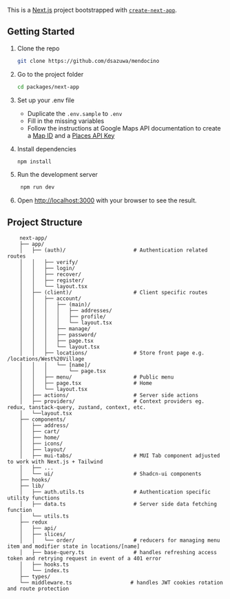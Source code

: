 This is a [Next.js](https://nextjs.org/) project bootstrapped with [`create-next-app`](https://github.com/vercel/next.js/tree/canary/packages/create-next-app).

## Getting Started
1. Clone the repo
    ```bash
    git clone https://github.com/dsazuwa/mendocino
    ```
    
2. Go to the project folder
    ```bash
    cd packages/next-app
    ```
    
3. Set up your .env file
    - Duplicate the `.env.sample` to `.env`
    - Fill in the missing variables
    - Follow the instructions at Google Maps API documentation to create a [Map ID](https://developers.google.com/maps/documentation/get-map-id) and a [Places API Key](https://developers.google.com/maps/documentation/javascript/get-api-key)
      
4. Install dependencies
    ```bash
    npm install
    ```
    
5. Run the development server
   ```bash
    npm run dev
    ```
6. Open [http://localhost:3000](http://localhost:3000) with your browser to see the result.


## Project Structure
```
    next-app/
    ├── app/
    │   ├── (auth)/                      # Authentication related routes
    │   │   ├── verify/
    │   │   ├── login/
    │   │   ├── recover/
    │   │   ├── register/
    │   │   └── layout.tsx
    │   ├── (client)/                    # Client specific routes
    │   │   ├── account/
    │   │   │   ├── (main)/
    │   │   │   │   ├── addresses/
    │   │   │   │   ├── profile/
    │   │   │   │   └── layout.tsx
    │   │   │   ├── manage/
    │   │   │   ├── password/
    │   │   │   ├── page.tsx
    │   │   │   └── layout.tsx
    │   │   ├── locations/               # Store front page e.g. /locations/West%20Village
    │   │   │   └── [name]/
    │   │   │       └── page.tsx
    │   │   ├── menu/                    # Public menu
    │   │   ├── page.tsx                 # Home
    │   │   └── layout.tsx
    │   ├── actions/                     # Server side actions
    │   ├── providers/                   # Context providers eg. redux, tanstack-query, zustand, context, etc.
    │   └──layout.tsx
    ├── components/
    │   ├── address/
    │   ├── cart/
    │   ├── home/
    │   ├── icons/
    │   ├── layout/
    │   ├── mui-tabs/                    # MUI Tab component adjusted to work with Next.js + Tailwind
    │   ├── ...
    │   └── ui/                          # Shadcn-ui components
    ├── hooks/
    ├── lib/
    │   ├── auth.utils.ts                # Authentication specific utility functions
    │   ├── data.ts                      # Server side data fetching function
    │   └── utils.ts
    ├── redux
    │   ├── api/
    │   ├── slices/
    │   │   └── order/                   # reducers for managing menu item and modifier state in locations/[name]
    │   ├── base-query.ts                # handles refreshing access token and retrying request in event of a 401 error
    │   ├── hooks.ts
    │   └── index.ts
    ├── types/
    └── middleware.ts                   # handles JWT cookies rotation and route protection


```
